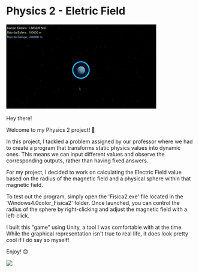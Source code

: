 # Physics 2 - Eletric Field

![Video Demo](fisica2.gif)


Hey there!

Welcome to my Physics 2 project! 🚀

In this project, I tackled a problem assigned by our professor where we had to create a program that transforms static physics values into dynamic ones. This means we can input different values and observe the corresponding outputs, rather than having fixed answers.

For my project, I decided to work on calculating the Electric Field value based on the radius of the magnetic field and a physical sphere within that magnetic field.

To test out the program, simply open the 'Fisica2.exe' file located in the 'Windows4.0color_Fisica2' folder. Once launched, you can control the radius of the sphere by right-clicking and adjust the magnetic field with a left-click.

I built this "game" using Unity, a tool I was comfortable with at the time. While the graphical representation isn't true to real life, it does look pretty cool if I do say so myself!

Enjoy! 😊

[![](https://markdown-videos-api.jorgenkh.no/youtube/Qm_Fxpbg9_E)](https://www.youtube.com/watch?v=Qm_Fxpbg9_E)
